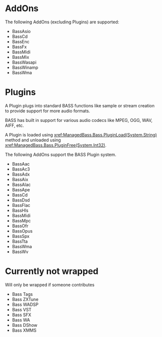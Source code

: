 # AddOns
The following AddOns (excluding Plugins) are supported:
- BassAsio
- BassCd
- BassEnc
- BassFx
- BassMidi
- BassMix
- BassWasapi
- BassWinamp
- BassWma

# Plugins
A Plugin plugs into standard BASS functions like sample or stream creation to provide support for more audio formats.

BASS has built in support for various audio codecs like MPEG, OGG, WAV, AIFF, etc.

A Plugin is loaded using <xref:ManagedBass.Bass.PluginLoad(System.String)> method and unloaded using <xref:ManagedBass.Bass.PluginFree(System.Int32)>.

The following AddOns support the BASS Plugin system.
- BassAac
- BassAc3
- BassAdx
- BassAix
- BassAlac
- BassApe
- BassCd
- BassDsd
- BassFlac
- BassHls
- BassMidi
- BassMpc
- BassOfr
- BassOpus
- BassSpx
- BassTta
- BassWma
- BassWv

# Currently not wrapped
Will only be wrapped if someone contributes
- Bass Tags
- Bass ZXTune
- Bass WADSP
- Bass VST
- Bass SFX
- Bass WA
- Bass DShow
- Bass XMMS